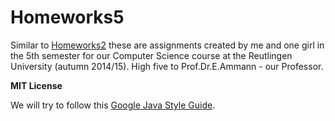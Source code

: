 # Homeworks5 #

Similar to [Homeworks2](https://github.com/Johnmalc/Homeworks2) these are assignments created by me and one girl in the 5th semester for our Computer Science course
at the Reutlingen University (autumn 2014/15). High five to Prof.Dr.E.Ammann - our Professor.

**MIT License**

We will try to follow this [Google Java Style Guide](https://google-styleguide.googlecode.com/svn/trunk/javaguide.html).
